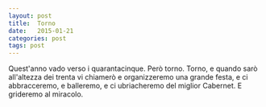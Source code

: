 ```yaml
---
layout: post
title:  Torno
date:   2015-01-21
categories: post
tags: post
---
```

Quest'anno vado verso i quarantacinque. Però torno. Torno, e quando sarò all'altezza dei trenta vi chiamerò e organizzeremo una grande festa, e ci abbracceremo, e balleremo, e ci ubriacheremo del miglior Cabernet. E grideremo al miracolo.